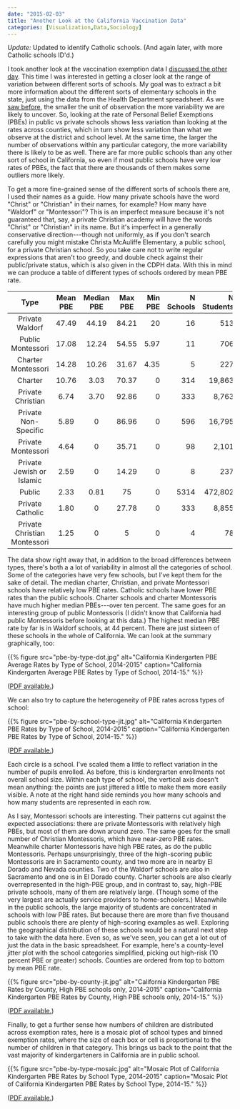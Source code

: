 ```yaml
---
date: "2015-02-03"
title: "Another Look at the California Vaccination Data"
categories: [Visualization,Data,Sociology]
---
```


_Update:_ Updated to identify Catholic schools. (And again later, with more Catholic schools ID'd.)

I took another look at the vaccination exemption data I [discussed the other day](https://kieranhealy.org/blog/archives/2015/01/29/vaccination-exemptions-in-california-kindergartens/). This time I was interested in getting a closer look at the range of variation between different sorts of schools. My goal was to extract a bit more information about the different sorts of elementary schools in the state, just using the data from the Health Department spreadsheet. As we [saw before](https://kieranhealy.org/blog/archives/2015/01/29/vaccination-exemptions-in-california-kindergartens/), the smaller the unit of observation the more variability we are likely to uncover. So, looking at the rate of Personal Belief Exemptions (PBEs) in public vs private schools shows less variation than looking at the rates across counties, which in turn show less variation than what we observe at the district and school level. At the same time, the larger the number of observations within any particular category, the more variability there is likely to be as well. There are far more public schools than any other sort of school in California, so even if most public schools have very low rates of PBEs, the fact that there are thousands of them makes some outliers more likely.

To get a more fine-grained sense of the different sorts of schools there are, I used their names as a guide. How many private schools have the word "Christ" or "Christian" in their names, for example? How many have "Waldorf" or "Montessori"? This is an imperfect measure because it's not guaranteed that, say, a private Christian academy will have the words "Christ" or "Christian" in its name. But it's imperfect in a generally conservative direction---though not uniformly, as if you don't search carefully you might mistake Christa McAuliffe Elementary, a public school, for a private Christian school. So you take care not to write regular expressions that aren't too greedy, and double check against their public/private status, which is also given in the CDPH data. With this in mind we can produce a table of different types of schools ordered by mean PBE rate.


|             Type             |  Mean PBE  |  Median PBE  |  Max PBE  |  Min PBE  | N Schools | N Students |
|:----------------------------:|:----------:|:------------:|:---------:|----------:|----------:|-----------:|
|              Private Waldorf |   47.49    |    44.19     |   84.21   |  20       |     16    |       513  |
|            Public Montessori |   17.08    |    12.24     |   54.55   |   5.97    |     11    |       706  |
|           Charter Montessori |   14.28    |    10.26     |   31.67   |   4.35    |      5    |       227  |
|                      Charter |   10.76    |     3.03     |   70.37   |    0      |    314    |    19,863  |
|            Private Christian |    6.74    |     3.70     |   92.86   |    0      |    333    |     8,763  |
|         Private Non-Specific |    5.89    |     0        |   86.96   |    0      |    596    |    16,795  |
|           Private Montessori |    4.64    |     0        |   35.71   |    0      |     98    |     2,101  |
|    Private Jewish or Islamic |    2.59    |     0        |   14.29   |    0      |      8    |       237  |
|                       Public |    2.33    |     0.81     |   75      |    0      |   5314    |   472,802  |
|            Private Catholic  |    1.80    |     0        |   27.78   |    0      |    333    |     8,855  |
| Private Christian Montessori |    1.25    |     0        |    5      |    0      |      4    |        78  |


The data show right away that, in addition to the broad differences between types, there's both a a lot of variability in almost all the categories of school. Some of the categories have very few schools, but I've kept them for the sake of detail. The median charter, Christian, and private Montessori schools have relatively low PBE rates. Catholic schools have lower PBE rates than the public schools. Charter schools and charter Montessoris have much higher median PBEs---over ten percent. The same goes for an interesting group of public Montessoris (I didn't know that California had public Montessoris before looking at this data.) The highest median PBE rate by far is in Waldorf schools, at 44 percent. There are just sixteen of these schools in the whole of California. We can look at the summary graphically, too:


{{% figure src="pbe-by-type-dot.jpg" alt="California Kindergarten PBE Average Rates by Type of School, 2014-2015" caption="California Kindergarten Average PBE Rates by Type of School, 2014-15." %}}

([PDF available.](pbe-by-type-dot.pdf))

We can also try to capture the heterogeneity of PBE rates across types of school:

{{% figure src="pbe-by-school-type-jit.jpg" alt="California Kindergarten PBE Rates by Type of School, 2014-2015" caption="California Kindergarten PBE Rates by Type of School, 2014-15." %}}

([PDF available.](pbe-by-school-type-jit.pdf))

Each circle is a school. I've scaled them a little to reflect variation in the number of pupils enrolled. As before, this is kindergrarten enrollments not overall school size. Within each type of school, the vertical axis doesn't mean anything: the points are just jittered a little to make them more easily visible. A note at the right hand side reminds you how many schools and how many students are represented in each row.

As I say, Montessori schools are interesting. Their patterns cut against the expected associations: there are private Montessoris with relatively high PBEs, but most of them are down around zero. The same goes for the small number of Christian Montessoris, which have near-zero PBE rates. Meanwhile charter Montessoris have high PBE rates, as do the public Montessoris. Perhaps unsurprisingly, three of the high-scoring public Montessoris are in Sacramento county, and two more are in nearby El Dorado and Nevada counties. Two of the Waldorf schools are also in Sacramento and one is in El Dorado county. Charter schools are also clearly overrepresented in the high-PBE group, and in contrast to, say, high-PBE private schools, many of them are relatively large. (Though some of the very largest are actually service providers to home-schoolers.) Meanwhile in the public schools, the large majority of students are concentrated in schools with low PBE rates. But because there are more than five thousand public schools there are plenty of high-scoring examples as well. Exploring the geographical distribution of these schools would be a natural next step to take with the data here. Even so, as we've seen, you can get a lot out of just the data in the basic spreadsheet. For example, here's a county-level jitter plot with the school categories simplified, picking out high-risk (10 percent PBE or greater) schools. Counties are ordered from top to bottom by mean PBE rate.

{{% figure src="pbe-by-county-jit.jpg" alt="California Kindergarten PBE Rates by County, High PBE schools only, 2014-2015" caption="California Kindergarten PBE Rates by County, High PBE schools only, 2014-15." %}}

([PDF available.](pbe-by-county-jit.pdf))

Finally, to get a further sense how numbers of children are distributed across exemption rates, here is a mosaic plot of school types and binned exemption rates, where the size of each box or cell is proportional to the number of children in that category. This brings us back to the point that the vast majority of kindergarteners in California are in public school.


{{% figure src="pbe-by-type-mosaic.jpg" alt="Mosaic Plot of California Kindergarten PBE Rates by School Type, 2014-2015" caption="Mosaic Plot of California Kindergarten PBE Rates by School Type, 2014-15." %}}

([PDF available.](pbe-by-type-mosaic.pdf))
